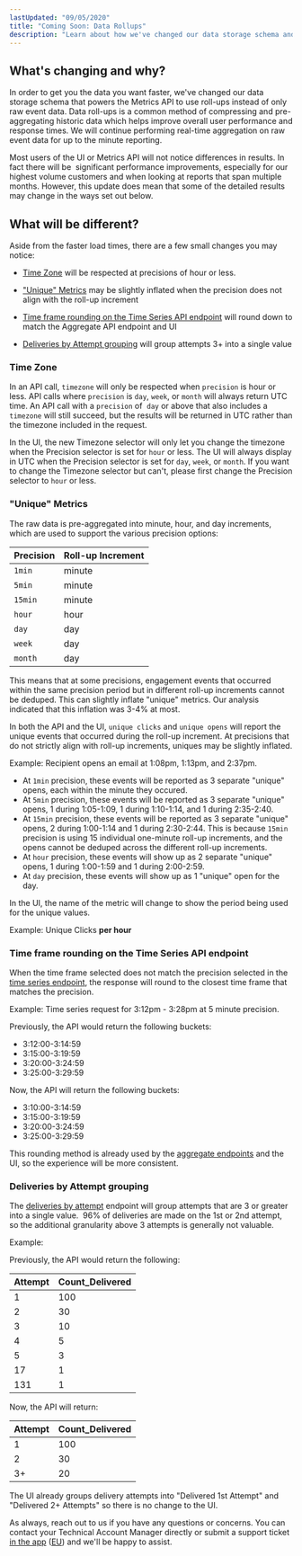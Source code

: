 ```yaml
---
lastUpdated: "09/05/2020"
title: "Coming Soon: Data Rollups"
description: "Learn about how we've changed our data storage schema and what changes you may see"
---
```


## What's changing and why?

In order to get you the data you want faster, we've changed our data storage schema that powers the Metrics API to use roll-ups instead of only raw event data. Data roll-ups is a common method of compressing and pre-aggregating historic data which helps improve overall user performance and response times. We will continue performing real-time aggregation on raw event data for up to the minute reporting.

Most users of the UI or Metrics API will not notice differences in results. In fact there will be  significant performance improvements, especially for our highest volume customers and when looking at reports that span multiple months. However, this update does mean that some of the detailed results may change in the ways set out below.

## What will be different?

Aside from the faster load times, there are a few small changes you may notice:

* [Time Zone](#time-zone) will be respected at precisions of hour or less.

* ["Unique" Metrics](#unique-metrics) may be slightly inflated when the precision does not align with the roll-up increment

* [Time frame rounding on the Time Series API endpoint](#time-frame-rounding-on-the-time-series-api-endpoint) will round down to match the Aggregate API endpoint and UI

* [Deliveries by Attempt grouping](#deliveries-by-attempt-grouping) will group attempts 3+ into a single value

### Time Zone

In an API call, `timezone` will only be respected when `precision` is hour or less. API calls where `precision` is `day`, `week`, or `month` will always return UTC time. An API call with a `precision` of  `day` or above that also includes a `timezone` will still succeed, but the results will be returned in UTC rather than the timezone included in the request.

In the UI, the new Timezone selector will only let you change the timezone when the Precision selector is set for `hour` or less. The UI will always display in UTC when the Precision selector is set for `day`, `week`, or `month`. If you want to change the Timezone selector but can't, please first change the Precision selector to `hour` or less.

### "Unique" Metrics

The raw data is pre-aggregated into minute, hour, and day increments, which are used to support the various precision options:

| Precision | Roll-up Increment |
| --------- | ----------------- |
| `1min`    | minute            |
| `5min`    | minute            |
| `15min`   | minute            |
| `hour`    | hour              |
| `day`     | day               |
| `week`    | day               |
| `month`   | day               |

This means that at some precisions, engagement events that occurred within the same precision period but in different roll-up increments cannot be deduped. This can slightly inflate "unique" metrics. Our analysis indicated that this inflation was 3-4% at most.

In both the API and the UI, `unique clicks` and `unique opens` will report the unique events that occurred during the roll-up increment. At precisions that do not strictly align with roll-up increments, uniques may be slightly inflated.

Example: Recipient opens an email at 1:08pm, 1:13pm, and 2:37pm.

* At `1min` precision, these events will be reported as 3 separate "unique" opens, each within the minute they occured.
* At `5min` precision, these events will be reported as 3 separate "unique" opens, 1 during 1:05-1:09, 1 during 1:10-1:14, and 1 during 2:35-2:40.
* At `15min` precision, these events will be reported as 3 separate "unique" opens, 2 during 1:00-1:14 and 1 during 2:30-2:44. This is because `15min` precision is using 15 individual one-minute roll-up increments, and the opens cannot be deduped across the different roll-up increments.
* At `hour` precision, these events will show up as 2 separate "unique" opens, 1 during 1:00-1:59 and 1 during 2:00-2:59.
* At `day` precision, these events will show up as 1 "unique" open for the day.

In the UI, the name of the metric will change to show the period being used for the unique values.

Example: Unique Clicks **per hour**

### Time frame rounding on the Time Series API endpoint

When the time frame selected does not match the precision selected in the [time series endpoint](https://developers.sparkpost.com/api/metrics/#metrics-get-time-series-metrics), the response will round to the closest time frame that matches the precision.

Example: Time series request for 3:12pm - 3:28pm at 5 minute precision.

Previously, the API would return the following buckets:

* 3:12:00-3:14:59
* 3:15:00-3:19:59
* 3:20:00-3:24:59
* 3:25:00-3:29:59

Now, the API will return the following buckets:

* 3:10:00-3:14:59
* 3:15:00-3:19:59
* 3:20:00-3:24:59
* 3:25:00-3:29:59

This rounding method is already used by the [aggregate endpoints](https://developers.sparkpost.com/api/metrics/#header-precision-parameter) and the UI, so the experience will be more consistent.

### Deliveries by Attempt grouping

The [deliveries by attempt](https://developers.sparkpost.com/api/metrics/#metrics-get-deliveries-by-attempt) endpoint will group attempts that are 3 or greater into a single value.  96% of deliveries are made on the 1st or 2nd attempt, so the additional granularity above 3 attempts is generally not valuable.

Example:

Previously, the API would return the following:

| Attempt | Count_Delivered |
| ------- | --------------- |
| 1       | 100             |
| 2       | 30              |
| 3       | 10              |
| 4       | 5               |
| 5       | 3               |
| 17      | 1               |
| 131     | 1               |

Now, the API will return:

| Attempt | Count_Delivered |
| ------- | --------------- |
| 1       | 100             |
| 2       | 30              |
| 3+      | 20              |

The UI already groups delivery attempts into "Delivered 1st Attempt" and "Delivered 2+ Attempts" so there is no change to the UI.


As always, reach out to us if you have any questions or concerns. You can contact your Technical Account Manager directly or submit a support ticket [in the app](https://app.sparkpost.com/) ([EU](https://app.eu.sparkpost.com/)) and we'll be happy to assist.
